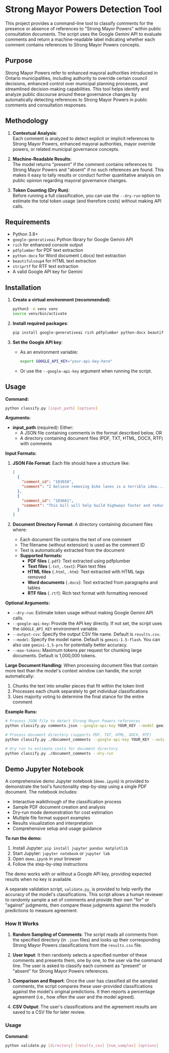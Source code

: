 # Strong Mayor Powers Detection Tool

This project provides a command-line tool to classify comments for the presence or absence of references to "Strong Mayor Powers" within public consultation documents. The script uses the Google Gemini API to evaluate comments and return a machine-readable label indicating whether each comment contains references to Strong Mayor Powers concepts.

## Purpose

Strong Mayor Powers refer to enhanced mayoral authorities introduced in Ontario municipalities, including authority to override certain council decisions, enhanced control over municipal planning processes, and streamlined decision-making capabilities. This tool helps identify and analyze public discourse around these governance changes by automatically detecting references to Strong Mayor Powers in public comments and consultation responses.

## Methodology

1. **Contextual Analysis**:  
   Each comment is analyzed to detect explicit or implicit references to Strong Mayor Powers, enhanced mayoral authorities, mayor override powers, or related municipal governance concepts.

2. **Machine-Readable Results**:  
   The model returns "present" if the comment contains references to Strong Mayor Powers and "absent" if no such references are found. This makes it easy to tally results or conduct further quantitative analysis on public opinion regarding mayoral governance changes.

3. **Token Counting (Dry Run)**:  
   Before running a full classification, you can use the `--dry-run` option to estimate the total token usage (and therefore costs) without making API calls.

## Requirements

- Python 3.8+
- `google-generativeai` Python library for Google Gemini API
- `rich` for enhanced console output
- `pdfplumber` for PDF text extraction
- `python-docx` for Word document (.docx) text extraction 
- `beautifulsoup4` for HTML text extraction
- `striprtf` for RTF text extraction
- A valid Google API key for Gemini

## Installation

1. **Create a virtual environment (recommended)**:
    ```bash
    python3 -m venv venv
    source venv/bin/activate
    ```
   
2. **Install required packages**:
    ```bash
    pip install google-generativeai rich pdfplumber python-docx beautifulsoup4 striprtf
    ```

3. **Set the Google API key**:
    - As an environment variable:
      ```bash
      export GOOGLE_API_KEY="your-api-key-here"
      ```
    - Or use the `--google-api-key` argument when running the script.

## Usage

**Command:**
```bash
python classify.py [input_path] [options]
```

**Arguments:**
- **input_path** (required): Either:
  - A JSON file containing comments in the format described below, OR
  - A directory containing document files (PDF, TXT, HTML, DOCX, RTF) with comments

**Input Formats:**

1. **JSON File Format**: Each file should have a structure like:
    ```json
    [
      {
        "comment_id": "103658",
        "comment": "I believe removing bike lanes is a terrible idea..."
      },
      {
        "comment_id": "103661", 
        "comment": "This bill will help build highways faster and reduce congestion..."
      }
    ]
    ```

2. **Document Directory Format**: A directory containing document files where:
   - Each document file contains the text of one comment
   - The filename (without extension) is used as the comment ID
   - Text is automatically extracted from the document
   - **Supported formats:**
     - **PDF files** (`.pdf`): Text extracted using pdfplumber
     - **Text files** (`.txt`, `.text`): Plain text files
     - **HTML files** (`.html`, `.htm`): Text extracted with HTML tags removed
     - **Word documents** (`.docx`): Text extracted from paragraphs and tables
     - **RTF files** (`.rtf`): Rich text format with formatting removed

**Optional Arguments:**
- `--dry-run`: Estimate token usage without making Google Gemini API calls.
- `--google-api-key`: Provide the API key directly. If not set, the script uses the `GOOGLE_API_KEY` environment variable.
- `--output-csv`: Specify the output CSV file name. Default is `results.csv`.
- `--model`: Specify the model name. Default is `gemini-1.5-flash`. You can also use `gemini-1.5-pro` for potentially better accuracy.
- `--max-tokens`: Maximum tokens per request for chunking large documents. Default is 1,000,000 tokens.

**Large Document Handling:**
When processing document files that contain more text than the model's context window can handle, the script automatically:
1. Chunks the text into smaller pieces that fit within the token limit
2. Processes each chunk separately to get individual classifications
3. Uses majority voting to determine the final stance for the entire comment

**Example Runs:**
```bash
# Process JSON file to detect Strong Mayor Powers references
python classify.py comments.json --google-api-key YOUR_KEY --model gemini-1.5-pro

# Process document directory (supports PDF, TXT, HTML, DOCX, RTF)
python classify.py ./document_comments --google-api-key YOUR_KEY --output-csv strong_mayor_results.csv

# Dry run to estimate costs for document directory
python classify.py ./document_comments --dry-run
```

## Demo Jupyter Notebook

A comprehensive demo Jupyter notebook (`demo.ipynb`) is provided to demonstrate the tool's functionality step-by-step using a single PDF document. The notebook includes:

- Interactive walkthrough of the classification process
- Sample PDF document creation and analysis
- Dry-run mode demonstration for cost estimation
- Multiple file format support examples
- Results visualization and interpretation
- Comprehensive setup and usage guidance

**To run the demo:**
1. Install Jupyter: `pip install jupyter pandas matplotlib`
2. Start Jupyter: `jupyter notebook` or `jupyter lab`
3. Open `demo.ipynb` in your browser
4. Follow the step-by-step instructions

The demo works with or without a Google API key, providing expected results when no key is available.

A separate validation script, `validate.py`, is provided to help verify the accuracy of the model's classifications. This script allows a human reviewer to randomly sample a set of comments and provide their own "for" or "against" judgments, then compare these judgments against the model’s predictions to measure agreement.

### How It Works

1. **Random Sampling of Comments**:
   The script reads all comments from the specified directory (in `.json` files) and looks up their corresponding Strong Mayor Powers classifications from the `results.csv` file.

2. **User Input**:
   It then randomly selects a specified number of these comments and presents them, one by one, to the user via the command line. The user is asked to classify each comment as "present" or "absent" for Strong Mayor Powers references.

3. **Comparison and Report**:
   Once the user has classified all the sampled comments, the script compares these user-provided classifications against the model's original predictions. It then reports a percentage agreement (i.e., how often the user and the model agreed).

4. **CSV Output**:
   The user's classifications and the agreement results are saved to a CSV file for later review.

### Usage

**Command:**
```bash
python validate.py [directory] [results_csv] [num_samples] [options]
```
